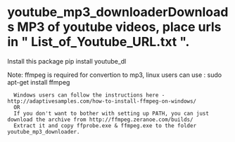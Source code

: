 # youtube_mp3_downloaderDownloads MP3 of youtube videos, place urls in " List_of_Youtube_URL.txt ".
 Install this package
      pip install youtube_dl

Note: ffmpeg is required for convertion to mp3, linux users can use : sudo apt-get install ffmpeg

      Windows users can follow the instructions here - http://adaptivesamples.com/how-to-install-ffmpeg-on-windows/
      OR
      If you don't want to bother with setting up PATH, you can just download the archive from http://ffmpeg.zeranoe.com/builds/
      Extract it and copy ffprobe.exe & ffmpeg.exe to the folder youtube_mp3_downloader.

